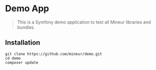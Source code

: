 Demo App
===================
> This is a Symfony demo application to test all Mineur libraries and bundles.

## Installation
```shell
git clone https://github.com/mineur/demo.git
cd demo
composer update
```